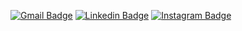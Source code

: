 [![Gmail Badge](https://img.shields.io/badge/-mano.afonso93@gmail.com-d14836?style=flat-square&logo=Gmail&logoColor=white&link=mailto:mano.afonso93@gmail.com)](mailto:mano.afonso93@gmail.com)
[![Linkedin Badge](https://img.shields.io/badge/-ManoelAfonso-blue?style=flat-square&logo=Linkedin&logoColor=white&link=https://www.linkedin.com/in/manoel-afonso-14496835/)](https://www.linkedin.com/in/manoel-afonso-14496835/)
[![Instagram Badge](https://img.shields.io/badge/-@realAfonso-e4405f?style=flat-square&logo=Instagram&logoColor=white&link=https://www.instagram.com/realAfonso/)](https://www.instagram.com/realAfonso/)